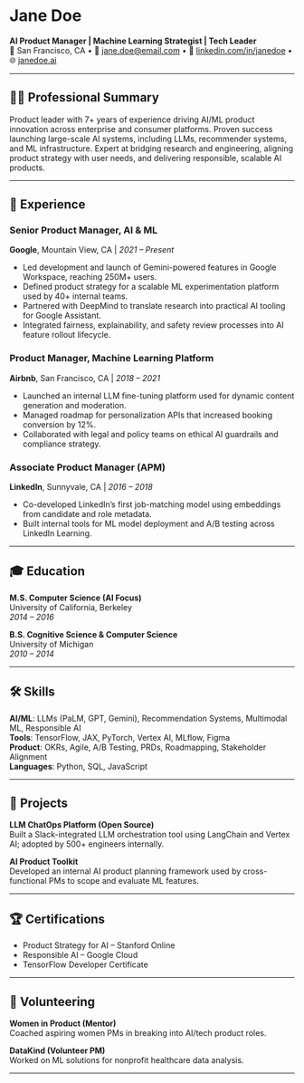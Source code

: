 # Jane Doe
**AI Product Manager | Machine Learning Strategist | Tech Leader**  
📍 San Francisco, CA • 📧 jane.doe@email.com • 🔗 [linkedin.com/in/janedoe](https://linkedin.com/in/janedoe) • 🌐 [janedoe.ai](https://janedoe.ai)

---

## 👩‍💼 Professional Summary

Product leader with 7+ years of experience driving AI/ML product innovation across enterprise and consumer platforms. Proven success launching large-scale AI systems, including LLMs, recommender systems, and ML infrastructure. Expert at bridging research and engineering, aligning product strategy with user needs, and delivering responsible, scalable AI products.

---

## 💼 Experience

### **Senior Product Manager, AI & ML**  
**Google**, Mountain View, CA | *2021 – Present*  
- Led development and launch of Gemini-powered features in Google Workspace, reaching 250M+ users.  
- Defined product strategy for a scalable ML experimentation platform used by 40+ internal teams.  
- Partnered with DeepMind to translate research into practical AI tooling for Google Assistant.  
- Integrated fairness, explainability, and safety review processes into AI feature rollout lifecycle.  

### **Product Manager, Machine Learning Platform**  
**Airbnb**, San Francisco, CA | *2018 – 2021*  
- Launched an internal LLM fine-tuning platform used for dynamic content generation and moderation.  
- Managed roadmap for personalization APIs that increased booking conversion by 12%.  
- Collaborated with legal and policy teams on ethical AI guardrails and compliance strategy.

### **Associate Product Manager (APM)**  
**LinkedIn**, Sunnyvale, CA | *2016 – 2018*  
- Co-developed LinkedIn’s first job-matching model using embeddings from candidate and role metadata.  
- Built internal tools for ML model deployment and A/B testing across LinkedIn Learning.

---

## 🎓 Education

**M.S. Computer Science (AI Focus)**  
University of California, Berkeley  
*2014 – 2016*

**B.S. Cognitive Science & Computer Science**  
University of Michigan  
*2010 – 2014*

---

## 🛠️ Skills

**AI/ML**: LLMs (PaLM, GPT, Gemini), Recommendation Systems, Multimodal ML, Responsible AI  
**Tools**: TensorFlow, JAX, PyTorch, Vertex AI, MLflow, Figma  
**Product**: OKRs, Agile, A/B Testing, PRDs, Roadmapping, Stakeholder Alignment  
**Languages**: Python, SQL, JavaScript

---

## 📂 Projects

**LLM ChatOps Platform (Open Source)**  
Built a Slack-integrated LLM orchestration tool using LangChain and Vertex AI; adopted by 500+ engineers internally.

**AI Product Toolkit**  
Developed an internal AI product planning framework used by cross-functional PMs to scope and evaluate ML features.

---

## 🏆 Certifications

- Product Strategy for AI – Stanford Online  
- Responsible AI – Google Cloud  
- TensorFlow Developer Certificate

---

## 🤝 Volunteering

**Women in Product (Mentor)**  
Coached aspiring women PMs in breaking into AI/tech product roles.

**DataKind (Volunteer PM)**  
Worked on ML solutions for nonprofit healthcare data analysis.

---

